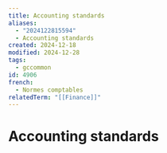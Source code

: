```yaml
---
title: Accounting standards
aliases:
  - "2024122815594"
  - Accounting standards
created: 2024-12-18
modified: 2024-12-28
tags:
  - gccommon
id: 4906
french:
  - Normes comptables
relatedTerm: "[[Finance]]"
---
```

# Accounting standards
